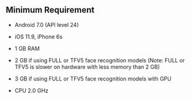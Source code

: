 ## Minimum Requirement

* Android 7.0 (API level 24)
* iOS 11.9, iPhone 6s

* 1 GB RAM
* 2 GB if using FULL or TFV5 face recognition models
(Note: FULL or TFV5 is slower on hardware with less memory than 2 GB)
* 3 GB if using FULL or TFV5 face recognition models with GPU

* CPU 2.0 GHz
